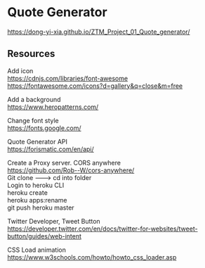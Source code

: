 # Quote Generator
https://dong-yi-xia.github.io/ZTM_Project_01_Quote_generator/

## Resources 
Add icon \
https://cdnjs.com/libraries/font-awesome <br>
https://fontawesome.com/icons?d=gallery&q=close&m=free <br>

Add a background \
https://www.heropatterns.com/ <br>
 
Change font style \
https://fonts.google.com/  <br>

Quote Generator API \
https://forismatic.com/en/api/ <br>

Create a Proxy server. CORS anywhere \
https://github.com/Rob--W/cors-anywhere/ <br>
Git clone ---> cd into folder <br>
Login to heroku CLI <br>
heroku create <br>
heroku apps:rename <newAppName> <br>
git push heroku master <br>

Twitter Developer, Tweet Button \
https://developer.twitter.com/en/docs/twitter-for-websites/tweet-button/guides/web-intent  <br>

CSS Load animation \
https://www.w3schools.com/howto/howto_css_loader.asp <br>

